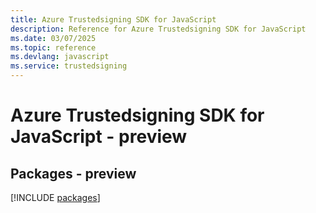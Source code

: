 ```yaml
---
title: Azure Trustedsigning SDK for JavaScript
description: Reference for Azure Trustedsigning SDK for JavaScript
ms.date: 03/07/2025
ms.topic: reference
ms.devlang: javascript
ms.service: trustedsigning
---
```

# Azure Trustedsigning SDK for JavaScript - preview
## Packages - preview
[!INCLUDE [packages](trustedsigning-index.md)]